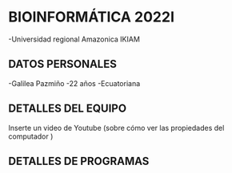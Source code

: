 # BIOINFORMÁTICA 2022I
 -Universidad regional Amazonica IKIAM
## DATOS PERSONALES
 -Galilea Pazmiño
 -22 años
 -Ecuatoriana
## DETALLES DEL EQUIPO
Inserte un video de Youtube (sobre cómo ver las propiedades del computador )

## DETALLES DE PROGRAMAS 


